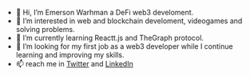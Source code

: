 - 👋 Hi, I’m Emerson Warhman a DeFi web3 develoment. 
- 👀 I’m interested in web and blockchain develoment, videogames and solving problems.
- 🌱 I’m currently learning Reactt.js and TheGraph protocol.
- 💞️ I’m looking for my first job as a web3 developer while I continue learning and improving my skills.
- 📫 reach me in [Twitter](https://twitter.com/edwarhman) and [LinkedIn](https://www.linkedin.com/in/emerson-warhman-02a050138/)

<!---
edwarhman/edwarhman is a ✨ special ✨ repository because its `README.md` (this file) appears on your GitHub profile.
You can click the Preview link to take a look at your changes.
--->
